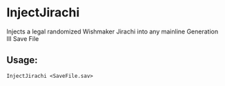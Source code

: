 # InjectJirachi
Injects a legal randomized Wishmaker Jirachi into any mainline Generation III Save File

## Usage:
`InjectJirachi <SaveFile.sav>`

